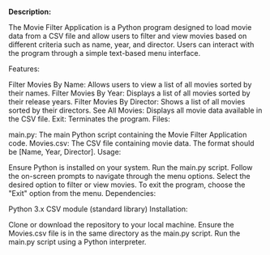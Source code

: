 **Description:**

The Movie Filter Application is a Python program designed to load movie data from a CSV file and allow users to filter and view movies based on different criteria such as name, year, and director. Users can interact with the program through a simple text-based menu interface.

Features:

Filter Movies By Name: Allows users to view a list of all movies sorted by their names.
Filter Movies By Year: Displays a list of all movies sorted by their release years.
Filter Movies By Director: Shows a list of all movies sorted by their directors.
See All Movies: Displays all movie data available in the CSV file.
Exit: Terminates the program.
Files:

main.py: The main Python script containing the Movie Filter Application code.
Movies.csv: The CSV file containing movie data. The format should be [Name, Year, Director].
Usage:

Ensure Python is installed on your system.
Run the main.py script.
Follow the on-screen prompts to navigate through the menu options.
Select the desired option to filter or view movies.
To exit the program, choose the "Exit" option from the menu.
Dependencies:

Python 3.x
CSV module (standard library)
Installation:

Clone or download the repository to your local machine.
Ensure the Movies.csv file is in the same directory as the main.py script.
Run the main.py script using a Python interpreter.
